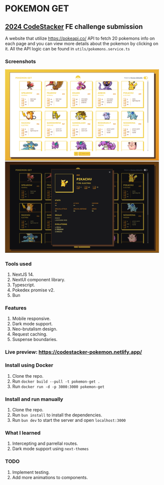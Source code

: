 # POKEMON GET

## [2024 CodeStacker](https://github.com/rihal-om/rihal-codestacker/tree/main) FE challenge submission

A website that utilize https://pokeapi.co/ API to fetch 20 pokemons info on each page and you can view more details about the pokemon by clicking on it.
All the API logic can be found in `utils/pokemons.service.ts`

### Screenshots

![alt screenshot1](./screenshots/homepage.png)
![alt screenshot1](./screenshots/details.png)

### Tools used

1. NextJS 14.
2. NextUI component library.
3. Typescript.
4. Pokedex promise v2.
5. Bun

### Features

1. Mobile responsive.
2. Dark mode support.
3. Neo-brutalism design.
4. Request caching.
5. Suspense boundaries.

### Live preview: https://codestacker-pokemon.netlify.app/

### Install using Docker

1. Clone the repo.
2. Run `docker build --pull -t pokemon-get .`
3. Run `docker run -d -p 3000:3000 pokemon-get`

### Install and run manually

1. Clone the repo.
2. Run `bun install` to install the dependencies.
3. Run `bun dev` to start the server and open `localhost:3000`

### What I learned

1. Intercepting and parrellal routes.
2. Dark mode support using `next-themes`

### TODO

1. Implement testing.
2. Add more animations to components.
